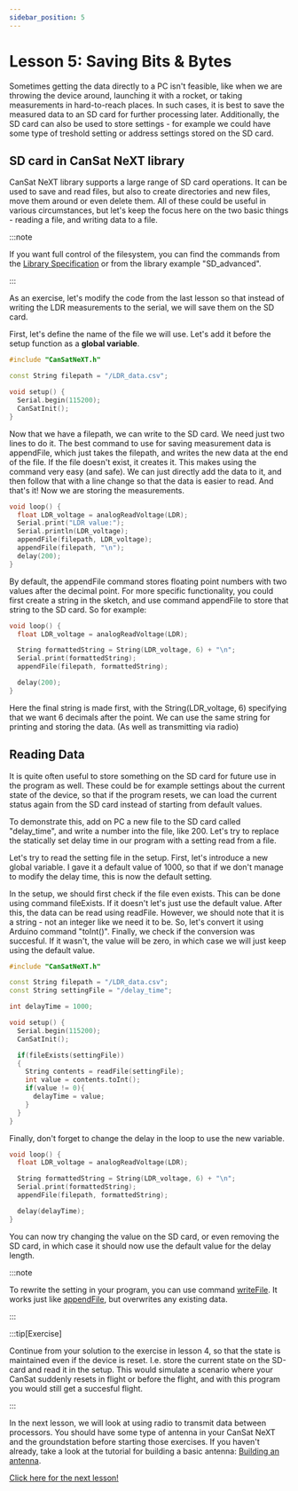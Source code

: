 ```yaml
---
sidebar_position: 5
---
```


# Lesson 5: Saving Bits & Bytes

Sometimes getting the data directly to a PC isn't feasible, like when we are throwing the device around, launching it with a rocket, or taking measurements in hard-to-reach places. In such cases, it is best to save the measured data to an SD card for further processing later. Additionally, the SD card can also be used to store settings - for example we could have some type of treshold setting or address settings stored on the SD card. 

## SD card in CanSat NeXT library

CanSat NeXT library supports a large range of SD card operations. It can be used to save and read files, but also to create directories and new files, move them around or even delete them. All of these could be useful in various circumstances, but let's keep the focus here on the two basic things - reading a file, and writing data to a file. 

:::note

If you want full control of the filesystem, you can find the commands from the [Library Specification](./../CanSat-software/library_specification.md#sdcardpresent) or from the library example "SD_advanced".

:::

As an exercise, let's modify the code from the last lesson so that instead of writing the LDR measurements to the serial, we will save them on the SD card.

First, let's define the name of the file we will use. Let's add it before the setup function as a **global variable**.

```Cpp title="Modified Setup"
#include "CanSatNeXT.h"

const String filepath = "/LDR_data.csv";

void setup() {
  Serial.begin(115200);
  CanSatInit();
}
```

Now that we have a filepath, we can write to the SD card. We need just two lines to do it. The best command to use for saving measurement data is appendFile, which just takes the filepath, and writes the new data at the end of the file. If the file doesn't exist, it creates it. This makes using the command very easy (and safe). We can just directly add the data to it, and then follow that with a line change so that the data is easier to read. And that's it! Now we are storing the measurements.

```Cpp title="Saving LDR data to the SD card"
void loop() {
  float LDR_voltage = analogReadVoltage(LDR);
  Serial.print("LDR value:");
  Serial.println(LDR_voltage);
  appendFile(filepath, LDR_voltage);
  appendFile(filepath, "\n");
  delay(200);
}
```

By default, the appendFile command stores floating point numbers with two values after the decimal point. For more specific functionality, you could first create a string in the sketch, and use command appendFile to store that string to the SD card. So for example:

```Cpp title="Saving LDR data to the SD card"
void loop() {
  float LDR_voltage = analogReadVoltage(LDR);

  String formattedString = String(LDR_voltage, 6) + "\n";
  Serial.print(formattedString);
  appendFile(filepath, formattedString);

  delay(200);
}
```

Here the final string is made first, with the String(LDR_voltage, 6) specifying that we want 6 decimals after the point. We can use the same string for printing and storing the data. (As well as transmitting via radio)

## Reading Data

It is quite often useful to store something on the SD card for future use in the program as well. These could be for example settings about the current state of the device, so that if the program resets, we can load the current status again from the SD card instead of starting from default values. 

To demonstrate this, add on PC a new file to the SD card called "delay_time", and write a number into the file, like 200. Let's try to replace the statically set delay time in our program with a setting read from a file.

Let's try to read the setting file in the setup. First, let's introduce a new global variable. I gave it a default value of 1000, so that if we don't manage to modify the delay time, this is now the default setting. 

In the setup, we should first check if the file even exists. This can be done using command fileExists. If it doesn't let's just use the default value. After this, the data can be read using readFile. However, we should note that it is a string - not an integer like we need it to be. So, let's convert it using Arduino command "toInt()". Finally, we check if the conversion was succesful. If it wasn't, the value will be zero, in which case we will just keep using the default value.

```Cpp title="Reading a setting in the setup"
#include "CanSatNeXT.h"

const String filepath = "/LDR_data.csv";
const String settingFile = "/delay_time";

int delayTime = 1000;

void setup() {
  Serial.begin(115200);
  CanSatInit();

  if(fileExists(settingFile))
  {
    String contents = readFile(settingFile);
    int value = contents.toInt();
    if(value != 0){
      delayTime = value;
    }
  }
}
```

Finally, don't forget to change the delay in the loop to use the new variable.

```Cpp title="Dynamically set delay value"
void loop() {
  float LDR_voltage = analogReadVoltage(LDR);

  String formattedString = String(LDR_voltage, 6) + "\n";
  Serial.print(formattedString);
  appendFile(filepath, formattedString);

  delay(delayTime);
}
```

You can now try changing the value on the SD card, or even removing the SD card, in which case it should now use the default value for the delay length.

:::note

To rewrite the setting in your program, you can use command [writeFile](./../CanSat-software/library_specification.md#writefile). It works just like [appendFile](./../CanSat-software/library_specification.md#appendfile), but overwrites any existing data.

:::

:::tip[Exercise]

Continue from your solution to the exercise in lesson 4, so that the state is maintained even if the device is reset. I.e. store the current state on the SD-card and read it in the setup. This would simulate a scenario where your CanSat suddenly resets in flight or before the flight, and with this program you would still get a succesful flight.

:::

In the next lesson, we will look at using radio to transmit data between processors. You should have some type of antenna in your CanSat NeXT and the groundstation before starting those exercises. If you haven't already, take a look at the tutorial for building a basic antenna: [Building an antenna](./../CanSat-hardware/communication#building-a-quarter-wave-monopole-antenna).

[Click here for the next lesson!](./lesson6)